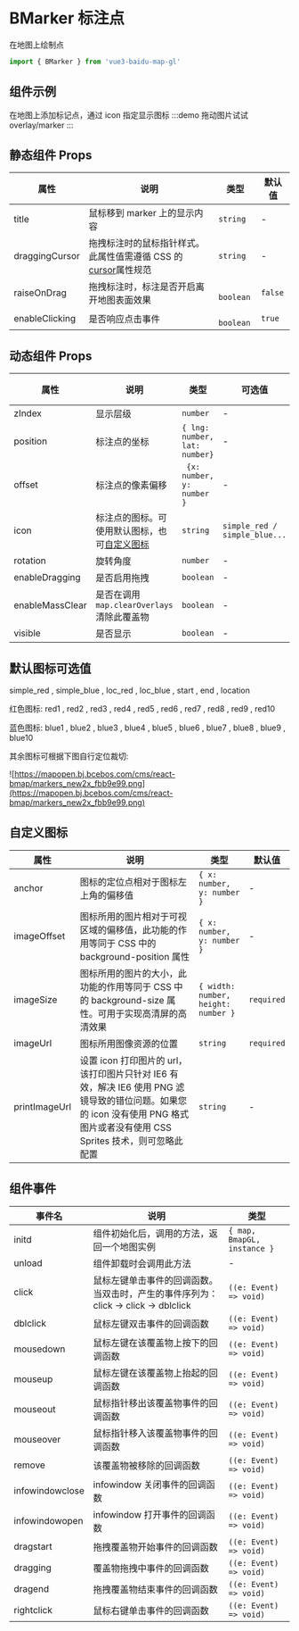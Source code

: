 # BMarker 标注点

在地图上绘制点

```ts
import { BMarker } from 'vue3-baidu-map-gl'
```

## 组件示例

在地图上添加标记点，通过 icon 指定显示图标
:::demo 拖动图片试试
overlay/marker
:::

## 静态组件 Props

| 属性           | 说明                                                                                                                     | 类型       | 默认值  |
| -------------- | ------------------------------------------------------------------------------------------------------------------------ | ---------- | ------- |
| title          | 鼠标移到 marker 上的显示内容                                                                                             | `string`   | -       |
| draggingCursor | 拖拽标注时的鼠标指针样式。此属性值需遵循 CSS 的[cursor](https://developer.mozilla.org/en-US/docs/Web/CSS/cursor)属性规范 | `string`   | -       |
| raiseOnDrag    | 拖拽标注时，标注是否开启离开地图表面效果                                                                                 | ` boolean` | `false` |
| enableClicking | 是否响应点击事件                                                                                                         | ` boolean` | `true`  |

## 动态组件 Props

| 属性            | 说明                                                        | 类型                          | 可选值                        | 默认值     | 版本                                |
| --------------- | ----------------------------------------------------------- | ----------------------------- | ----------------------------- | ---------- | ----------------------------------- |
| zIndex          | 显示层级                                                    | `number`                      | -                             | -          | <Badge type="tip" text="^0.0.35" /> |
| position        | 标注点的坐标                                                | `{ lng: number, lat: number}` | -                             | `required` | -                                   |
| offset          | 标注点的像素偏移                                            | ` {x: number, y: number }`    | -                             |            | -                                   |
| icon            | 标注点的图标。可使用默认图标，也可[自定义图标](#自定义图标) | `string `                     | `simple_red / simple_blue...` | -          | -                                   |
| rotation        | 旋转角度                                                    | `number `                     | -                             |            | -                                   |
| enableDragging  | 是否启用拖拽                                                | `boolean `                    | -                             | ` true`    | -                                   |
| enableMassClear | 是否在调用 `map.clearOverlays` 清除此覆盖物                 | `boolean `                    | -                             | `true `    | -                                   |
| visible         | 是否显示                                                    | `boolean`                     | -                             | `true`     | <Badge type="tip" text="^2.2.0" />  |

## 默认图标可选值

simple_red , simple_blue , loc_red , loc_blue , start , end , location

红色图标: red1 , red2 , red3 , red4 , red5 , red6 , red7 , red8 , red9 , red10

蓝色图标: blue1 , blue2 , blue3 , blue4 , blue5 , blue6 , blue7 , blue8 , blue9 , blue10

其余图标可根据下图自行定位裁切:

![https://mapopen.bj.bcebos.com/cms/react-bmap/markers_new2x_fbb9e99.png](https://mapopen.bj.bcebos.com/cms/react-bmap/markers_new2x_fbb9e99.png)

## 自定义图标

| 属性          | 说明                                                                                                                                                                        | 类型                                | 默认值     |
| ------------- | --------------------------------------------------------------------------------------------------------------------------------------------------------------------------- | ----------------------------------- | ---------- |
| anchor        | 图标的定位点相对于图标左上角的偏移值                                                                                                                                        | `{ x: number, y: number }`          | -          |
| imageOffset   | 图标所用的图片相对于可视区域的偏移值，此功能的作用等同于 CSS 中的 background-position 属性                                                                                  | `{ x: number, y: number }`          | -          |
| imageSize     | 图标所用的图片的大小，此功能的作用等同于 CSS 中的 background-size 属性。可用于实现高清屏的高清效果                                                                          | `{ width: number, height: number }` | `required` |
| imageUrl      | 图标所用图像资源的位置                                                                                                                                                      | `string`                            | `required` |
| printImageUrl | 设置 icon 打印图片的 url，该打印图片只针对 IE6 有效，解决 IE6 使用 PNG 滤镜导致的错位问题。如果您的 icon 没有使用 PNG 格式图片或者没有使用 CSS Sprites 技术，则可忽略此配置 | `string `                           | -          |

## 组件事件

| 事件名          | 说明                                                                               | 类型                        |
| --------------- | ---------------------------------------------------------------------------------- | --------------------------- |
| initd           | 组件初始化后，调用的方法，返回一个地图实例                                         | `{ map, BmapGL, instance }` |
| unload          | 组件卸载时会调用此方法                                                             | -                           |
| click           | 鼠标左键单击事件的回调函数。当双击时，产生的事件序列为：click -> click -> dblclick | `((e: Event) => void)`      |
| dblclick        | 鼠标左键双击事件的回调函数                                                         | `((e: Event) => void)`      |
| mousedown       | 鼠标左键在该覆盖物上按下的回调函数                                                 | `((e: Event) => void)`      |
| mouseup         | 鼠标左键在该覆盖物上抬起的回调函数                                                 | `((e: Event) => void)`      |
| mouseout        | 鼠标指针移出该覆盖物事件的回调函数                                                 | `((e: Event) => void)`      |
| mouseover       | 鼠标指针移入该覆盖物事件的回调函数                                                 | `((e: Event) => void)`      |
| remove          | 该覆盖物被移除的回调函数                                                           | `((e: Event) => void)`      |
| infowindowclose | infowindow 关闭事件的回调函数                                                      | `((e: Event) => void)`      |
| infowindowopen  | infowindow 打开事件的回调函数                                                      | `((e: Event) => void)`      |
| dragstart       | 拖拽覆盖物开始事件的回调函数                                                       | `((e: Event) => void)`      |
| dragging        | 覆盖物拖拽中事件的回调函数                                                         | `((e: Event) => void)`      |
| dragend         | 拖拽覆盖物结束事件的回调函数                                                       | `((e: Event) => void)`      |
| rightclick      | 鼠标右键单击事件的回调函数                                                         | `((e: Event) => void)`      |
